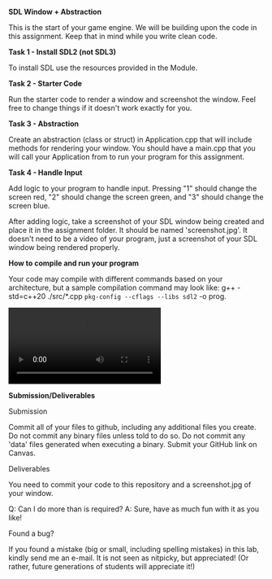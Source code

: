 **SDL Window + Abstraction**

This is the start of your game engine. We will be building upon the code in this assignment. Keep that in mind while you write clean code.

**Task 1 - Install SDL2 (not SDL3)**

To install SDL use the resources provided in the Module.

**Task 2 - Starter Code**

Run the starter code to render a window and screenshot the window. Feel free to change things if it doesn't work exactly for you.

**Task 3 - Abstraction**

Create an abstraction (class or struct) in Application.cpp that will include methods for rendering your window. You should have a main.cpp that you will call your Application from to run your program for this assignment.

**Task 4 - Handle Input**

Add logic to your program to handle input. Pressing "1" should change the screen red, "2" should change the screen green, and "3" should change the screen blue.

After adding logic, take a screenshot of your SDL window being created and place it in the assignment folder. It should be named 'screenshot.jpg'. It doesn't need to be a video of your program, just a screenshot of your SDL window being rendered properly.

**How to compile and run your program**

Your code may compile with different commands based on your architecture, but a sample compilation command may look like: g++ -std=c++20 ./src/*.cpp `pkg-config --cflags --libs sdl2` -o prog.

![](../Media/ColorChanger.mov)

**Submission/Deliverables**

Submission

Commit all of your files to github, including any additional files you create.
Do not commit any binary files unless told to do so.
Do not commit any 'data' files generated when executing a binary.
Submit your GitHub link on Canvas.

Deliverables

You need to commit your code to this repository and a screenshot.jpg of your window.

Q: Can I do more than is required?
A: Sure, have as much fun with it as you like!

Found a bug?

If you found a mistake (big or small, including spelling mistakes) in this lab, kindly send me an e-mail. It is not seen as nitpicky, but appreciated! (Or rather, future generations of students will appreciate it!)
